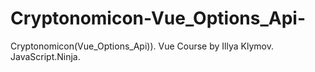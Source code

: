 # Cryptonomicon-Vue_Options_Api-
Cryptonomicon(Vue_Options_Api)). Vue Course by Illya Klymov. JavaScript.Ninja.
